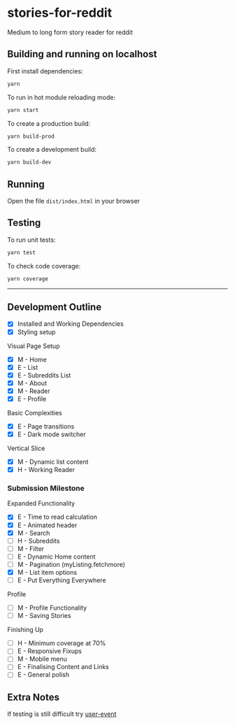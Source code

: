 # stories-for-reddit

Medium to long form story reader for reddit

## Building and running on localhost

First install dependencies:

```sh
yarn
```

To run in hot module reloading mode:

```sh
yarn start
```

To create a production build:

```sh
yarn build-prod
```

To create a development build:

```sh
yarn build-dev
```

## Running

Open the file `dist/index.html` in your browser

## Testing

To run unit tests:

```sh
yarn test
```

To check code coverage:

```sh
yarn coverage
```

---

## Development Outline

- [x] Installed and Working Dependencies
- [x] Styling setup

Visual Page Setup

- [x] M - Home
- [x] E - List
- [x] E - Subreddits List
- [x] M - About
- [x] M - Reader
- [x] E - Profile

Basic Complexities

- [x] E - Page transitions
- [x] E - Dark mode switcher

Vertical Slice

- [x] M - Dynamic list content
- [x] H - Working Reader

### Submission Milestone

Expanded Functionality

- [x] E - Time to read calculation
- [x] E - Animated header
- [x] M - Search
- [ ] H - Subreddits
- [ ] M - Filter
- [ ] E - Dynamic Home content
- [ ] M - Pagination (myListing.fetchmore)
- [x] M - List item options
- [ ] E - Put Everything Everywhere

Profile

- [ ] M - Profile Functionality
- [ ] M - Saving Stories

Finishing Up

- [ ] H - Minimum coverage at 70%
- [ ] E - Responsive Fixups
- [ ] M - Mobile menu
- [ ] E - Finalising Content and Links
- [ ] E - General polish

## Extra Notes

If testing is still difficult try [user-event](https://github.com/testing-library/user-event)